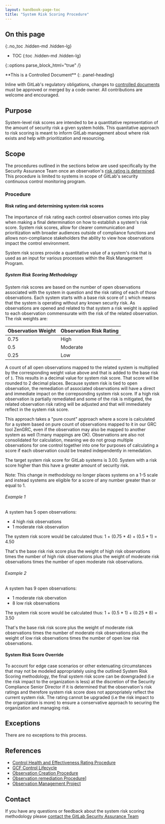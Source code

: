 ```yaml
---
layout: handbook-page-toc
title: "System Risk Scoring Procedure"
---
```


## On this page
{:.no_toc .hidden-md .hidden-lg}

- TOC
{:toc .hidden-md .hidden-lg}

{::options parse_block_html="true" /}

<div class="panel panel-gitlab-orange">
**This is a Controlled Document**
{: .panel-heading}
<div class="panel-body">

Inline with GitLab's regulatory obligations, changes to [controlled documents](https://about.gitlab.com/handbook/security/controlled-document-procedure.html) must be approved or merged by a code owner. All contributions are welcome and encouraged. 

</div>
</div>

## Purpose

System-level risk scores are intended to be a quantitative representation of the amount of security risk a given system holds. This quanitative approach to risk scoring is meant to inform GitLab management about where risk exists and help with prioritization and resourcing.

## Scope

The procedures outlined in the sections below are used specifically by the Security Assurance Team once an observation's [risk rating is determined](https://about.gitlab.com/handbook/security/security-assurance/observation-management-procedure.html). This procedure is limited to systems in scope of GitLab's security continuous control monitoring program.

### Procedure

#### Risk rating and determining system risk scores

The importance of risk rating each control observation comes into play when making a final determination on how to establish a system's risk score. System risk scores, allow for clearer communication and prioritization with broader audiences outside of compliance functions and allows non-compliance stakeholders the ability to view how observations impact the control environment.

System risk scores provide a quantitative value of a system's risk that is used as an input for various processes within the Risk Management Program. 

##### System Risk Scoring Methodology

System risk scores are based on the number of open observations associated with the system in question and the risk rating of each of those observations. Each system starts with a base risk score of `1` which means that the system is operating without any known security risk. As observations are opened and related to that system a risk weight is applied to each observation commensurate with the risk of the related observation. The risk weights are:

| Observation Weight | Observation Risk Rating |
|--------------------|-------------------------|
| 0.75               | High                    |
| 0.5                | Moderate                |
| 0.25               | Low                     |

A count of all open observations mapped to the related system is multiplied by the corresponding weight value above and that is added to the base risk of `1`. This results in a decimal value for system risk score. That score will be rounded to 2 decimal places. Because system risk is tied to open observation, the remediation of associated observations will have a direct and immediate impact on the correpsonding system risk score. If a high risk observation is partially remediated and some of the risk is mitigated, the related observation risk rating will be adjusted and that will immediately reflect in the system risk score.

This approach takes a "pure count" approach where a score is calculated for a system based on pure count of observations mapped to it in our GRC tool ZenGRC, even if the observation may also be mapped to another system as well (1:many mappings are OK). Observations are also not consolidated for calculation, meaning we do not group multiple observations for one control together into one for purposes of calculating a score if each observation could be treated independently in remedation.

The target system risk score for GitLab systems is 3.00. System with a risk score higher than this have a greater amount of security risk.

Note: This change in methodology no longer places systems on a 1-5 scale and instead systems are eligible for a score of any number greater than or equal to 1. 

###### Example 1

A system has 5 open observations:
* 4 high risk observations
* 1 moderate risk observation

The system risk score would be calculated thus:
1 + (0.75 * 4) + (0.5 * 1) = 4.50

That's the base risk risk score plus the weight of high risk observations times the number of high risk observations plus the weight of moderate risk observations times the number of open moderate risk observations.

###### Example 2

A system has 9 open observations:
* 1 moderate risk obervation
* 8 low risk observations

The system risk score would be calculated thus:
1 + (0.5 * 1) + (0.25 * 8) = 3.50

That's the base risk risk score plus the weight of moderate risk observations times the number of moderate risk observations plus the weight of low risk observations times the number of open low risk observations.

#### System Risk Score Override

To account for edge case scenarios or other extenuating circumstances that may not be modeled appropriately using the outlined System Risk Scoring methodology, the final system risk score can be downgraded (i.e the risk impact to the organization is less) at the discretion of the Security Compliance Senior Director if it is determined that the observation's risk ratings and therefore system risk score does not appropriately reflect the current system risk. The rating cannot be upgraded (i.e the risk impact to the organization is more) to ensure a conservative approach to securing the organization and managing risk.


## Exceptions

There are no exceptions to this process.

## References

- [Control Health and Effectiveness Rating Procedure](/handbook/security/security-assurance/control-health-effectiveness-rating.html)
- [GCF Control Lifecycle](/handbook/security/security-assurance/security-compliance/security-control-lifecycle.html#)
- [Observation Creation Procedure](https://about.gitlab.com/handbook/security/security-assurance/observation-management-procedure.html)
- [Observation remediation Procedure](https://about.gitlab.com/handbook/security/security-assurance/observation-remediation-procedure.html)]
- [Observation Management Project](https://gitlab.com/gitlab-com/gl-security/security-assurance/observation-management)

## Contact

If you have any questions or feedback about the system risk scoring methodology please [contact the GitLab Security Assurance Team](https://about.gitlab.com/handbook/security/security-assurance/#contacting-the-team)
